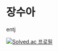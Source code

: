 # 장수아

entj

<!-- {handle}부분에 백준 아이디 적으시면 돼요 ! 수정하시면 주석 지워주세요ㅎㅎㅎ  -->

[![Solved.ac
프로필](http://mazassumnida.wtf/api/v2/generate_badge?boj={handle})](https://solved.ac/{handle})
